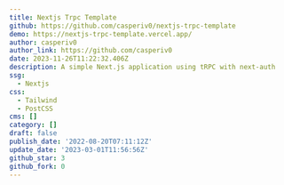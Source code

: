 ```yaml
---
title: Nextjs Trpc Template
github: https://github.com/casperiv0/nextjs-trpc-template
demo: https://nextjs-trpc-template.vercel.app/
author: casperiv0
author_link: https://github.com/casperiv0
date: 2023-11-26T11:22:32.406Z
description: A simple Next.js application using tRPC with next-auth
ssg:
  - Nextjs
css:
  - Tailwind
  - PostCSS
cms: []
category: []
draft: false
publish_date: '2022-08-20T07:11:12Z'
update_date: '2023-03-01T11:56:56Z'
github_star: 3
github_fork: 0
---
```

